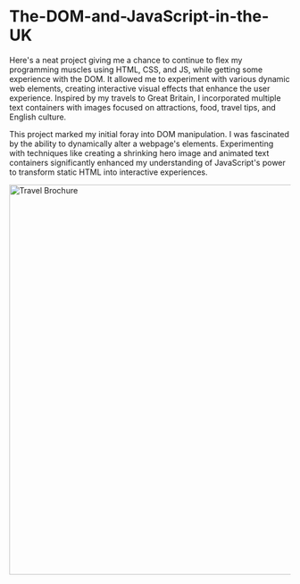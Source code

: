 # The-DOM-and-JavaScript-in-the-UK

Here's a neat project giving me a chance to continue to flex my programming muscles using HTML, CSS, and JS, while getting some experience with the DOM. It allowed me to experiment with various dynamic web elements, creating interactive visual effects that enhance the user experience. Inspired by my travels to Great Britain,  I incorporated multiple text containers with images focused on attractions, food, travel tips, and English culture.

This project marked my initial foray into DOM manipulation. I was fascinated by the ability to dynamically alter a webpage's elements. Experimenting with techniques like creating a shrinking hero image and animated text containers significantly enhanced my understanding of JavaScript's power to transform static HTML into interactive experiences.

<img src="/travel-brochure.gif" alt="Travel Brochure" width="700px">